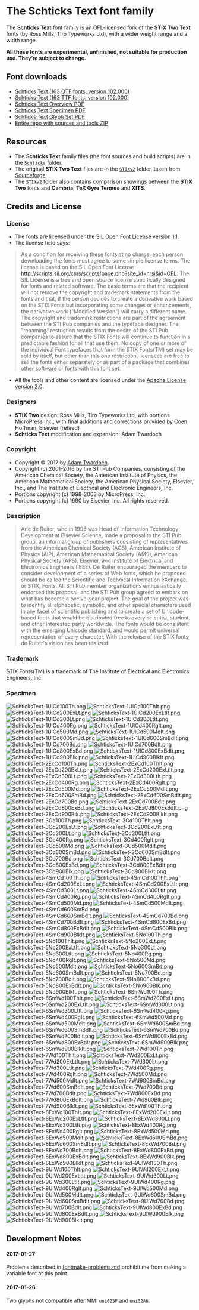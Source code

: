 
# The **Schticks Text** font family

The **Schticks Text** font family is an OFL-licensed fork of the **STIX Two Text** fonts (by Ross Mills, Tiro Typeworks Ltd), with a wider weight range and a width range.

**All these fonts are experimental, unfinished, not suitable for production use. They’re subject to change.**

## Font downloads

* [Schticks Text (163 OTF fonts, version 102.000)](https://github.com/twardoch/schticks-fonts-ofl/raw/master/Schticks/Fonts/SchticksText-OTF.zip)
* [Schticks Text (163 TTF fonts, version 102.000)](https://github.com/twardoch/schticks-fonts-ofl/raw/master/Schticks/Fonts/SchticksText-TTF.zip)
* [Schticks Text Overview PDF](https://github.com/twardoch/schticks-fonts-ofl/raw/master/Schticks/Media/Schticks-Text-Overview.pdf)
* [Schticks Text Specimen PDF](https://github.com/twardoch/schticks-fonts-ofl/raw/master/Schticks/Media/Schticks-Text-Specimen.pdf)
* [Schticks Text Glyph Set PDF](https://github.com/twardoch/schticks-fonts-ofl/raw/master/Schticks/Media/Schticks-Text-Glyphset.pdf)
* [Entire repo with sources and tools ZIP](https://github.com/twardoch/schticks-fonts-ofl/archive/master.zip)

## Resources

* The **Schticks Text** family files (the font sources and build scripts) are in the [`Schticks`](Schticks/) folder.
* The original **STIX Two Text** files are in the [`STIXv2`](STIXv2/) folder, taken from [Sourceforge](https://sourceforge.net/projects/stixfonts/files/Current%20Release/STIXv2.0.0.zip/download)
* The [`STIXv2`](STIXv2/) folder also contains comparison showings between the **STIX Two** fonts and **Cambria**, **TeX Gyre Termes** and **XITS**.

## Credits and License

### License

* The fonts are licensed under the [SIL Open Font License version 1.1](./fonts.LICENSE).
* The license field says:

> As a condition for receiving these fonts at no charge, each person downloading the fonts must agree to some simple license terms. The license is based on the SIL Open Font License <http://scripts.sil.org/cms/scripts/page.php?site_id=nrsi&id=OFL>. The SIL License is a free and open source license specifically designed for fonts and related software. The basic terms are that the recipient will not remove the copyright and trademark statements from the fonts and that, if the person decides to create a derivative work based on the STIX Fonts but incorporating some changes or enhancements, the derivative work ("Modified Version") will carry a different name. The copyright and trademark restrictions are part of the agreement between the STI Pub companies and the typeface designer. The "renaming" restriction results from the desire of the STI Pub companies to assure that the STIX Fonts will continue to function in a predictable fashion for all that use them. No copy of one or more of the individual Font typefaces that form the STIX Fonts(TM) set may be sold by itself, but other than this one restriction, licensees are free to sell the fonts either separately or as part of a package that combines other software or fonts with this font set.

* All the tools and other content are licensed under the [Apache License version 2.0](./other.LICENSE).

### Designers

* **STIX Two** design: Ross Mills, Tiro Typeworks Ltd, with portions MicroPress Inc., with final additions and corrections provided by Coen Hoffman, Elsevier (retired)
* **Schticks Text** modification and expansion: Adam Twardoch

### Copyright

* Copyright © 2017 by [Adam Twardoch](https://github.com/twardoch/).
* Copyright (c) 2001-2016 by the STI Pub Companies, consisting of the American Chemical Society, the American Institute of Physics, the American Mathematical Society, the American Physical Society, Elsevier, Inc., and The Institute of Electrical and Electronic Engineers, Inc.
* Portions copyright (c) 1998-2003 by MicroPress, Inc.
* Portions copyright (c) 1990 by Elsevier, Inc.  All rights reserved.

### Description

> Arie de Ruiter, who in 1995 was Head of Information Technology Development at Elsevier Science, made a proposal to the STI Pub group, an informal group of publishers consisting of representatives from the American Chemical Society (ACS), American Institute of Physics (AIP), American Mathematical Society (AMS), American Physical Society (APS), Elsevier, and Institute of Electrical and Electronics Engineers (IEEE). De Ruiter encouraged the members to consider development of a series of Web fonts, which he proposed should be called the Scientific and Technical Information eXchange, or STIX, Fonts. All STI Pub member organizations enthusiastically endorsed this proposal, and the STI Pub group agreed to embark on what has become a twelve-year project. The goal of the project was to identify all alphabetic, symbolic, and other special characters used in any facet of scientific publishing and to create a set of Unicode-based fonts that would be distributed free to every scientist, student, and other interested party worldwide. The fonts would be consistent with the emerging Unicode standard, and would permit universal representation of every character. With the release of the STIX fonts, de Ruiter's vision has been realized.

### Trademark

STIX Fonts(TM) is a trademark of The Institute of Electrical and Electronics Engineers, Inc.

### Specimen

![SchticksText-1UlCd100Th.png](Schticks/Media/png/SchticksText-1UlCd100Th.png)
![SchticksText-1UlCd100ThIt.png](Schticks/Media/png/SchticksText-1UlCd100ThIt.png)
![SchticksText-1UlCd200ExLt.png](Schticks/Media/png/SchticksText-1UlCd200ExLt.png)
![SchticksText-1UlCd200ExLtIt.png](Schticks/Media/png/SchticksText-1UlCd200ExLtIt.png)
![SchticksText-1UlCd300Lt.png](Schticks/Media/png/SchticksText-1UlCd300Lt.png)
![SchticksText-1UlCd300LtIt.png](Schticks/Media/png/SchticksText-1UlCd300LtIt.png)
![SchticksText-1UlCd400Rg.png](Schticks/Media/png/SchticksText-1UlCd400Rg.png)
![SchticksText-1UlCd400RgIt.png](Schticks/Media/png/SchticksText-1UlCd400RgIt.png)
![SchticksText-1UlCd500Md.png](Schticks/Media/png/SchticksText-1UlCd500Md.png)
![SchticksText-1UlCd500MdIt.png](Schticks/Media/png/SchticksText-1UlCd500MdIt.png)
![SchticksText-1UlCd600SmBd.png](Schticks/Media/png/SchticksText-1UlCd600SmBd.png)
![SchticksText-1UlCd600SmBdIt.png](Schticks/Media/png/SchticksText-1UlCd600SmBdIt.png)
![SchticksText-1UlCd700Bd.png](Schticks/Media/png/SchticksText-1UlCd700Bd.png)
![SchticksText-1UlCd700BdIt.png](Schticks/Media/png/SchticksText-1UlCd700BdIt.png)
![SchticksText-1UlCd800ExBd.png](Schticks/Media/png/SchticksText-1UlCd800ExBd.png)
![SchticksText-1UlCd800ExBdIt.png](Schticks/Media/png/SchticksText-1UlCd800ExBdIt.png)
![SchticksText-1UlCd900Blk.png](Schticks/Media/png/SchticksText-1UlCd900Blk.png)
![SchticksText-1UlCd900BlkIt.png](Schticks/Media/png/SchticksText-1UlCd900BlkIt.png)
![SchticksText-2ExCd100Th.png](Schticks/Media/png/SchticksText-2ExCd100Th.png)
![SchticksText-2ExCd100ThIt.png](Schticks/Media/png/SchticksText-2ExCd100ThIt.png)
![SchticksText-2ExCd200ExLt.png](Schticks/Media/png/SchticksText-2ExCd200ExLt.png)
![SchticksText-2ExCd200ExLtIt.png](Schticks/Media/png/SchticksText-2ExCd200ExLtIt.png)
![SchticksText-2ExCd300Lt.png](Schticks/Media/png/SchticksText-2ExCd300Lt.png)
![SchticksText-2ExCd300LtIt.png](Schticks/Media/png/SchticksText-2ExCd300LtIt.png)
![SchticksText-2ExCd400Rg.png](Schticks/Media/png/SchticksText-2ExCd400Rg.png)
![SchticksText-2ExCd400RgIt.png](Schticks/Media/png/SchticksText-2ExCd400RgIt.png)
![SchticksText-2ExCd500Md.png](Schticks/Media/png/SchticksText-2ExCd500Md.png)
![SchticksText-2ExCd500MdIt.png](Schticks/Media/png/SchticksText-2ExCd500MdIt.png)
![SchticksText-2ExCd600SmBd.png](Schticks/Media/png/SchticksText-2ExCd600SmBd.png)
![SchticksText-2ExCd600SmBdIt.png](Schticks/Media/png/SchticksText-2ExCd600SmBdIt.png)
![SchticksText-2ExCd700Bd.png](Schticks/Media/png/SchticksText-2ExCd700Bd.png)
![SchticksText-2ExCd700BdIt.png](Schticks/Media/png/SchticksText-2ExCd700BdIt.png)
![SchticksText-2ExCd800ExBd.png](Schticks/Media/png/SchticksText-2ExCd800ExBd.png)
![SchticksText-2ExCd800ExBdIt.png](Schticks/Media/png/SchticksText-2ExCd800ExBdIt.png)
![SchticksText-2ExCd900Blk.png](Schticks/Media/png/SchticksText-2ExCd900Blk.png)
![SchticksText-2ExCd900BlkIt.png](Schticks/Media/png/SchticksText-2ExCd900BlkIt.png)
![SchticksText-3Cd100Th.png](Schticks/Media/png/SchticksText-3Cd100Th.png)
![SchticksText-3Cd100ThIt.png](Schticks/Media/png/SchticksText-3Cd100ThIt.png)
![SchticksText-3Cd200ExLt.png](Schticks/Media/png/SchticksText-3Cd200ExLt.png)
![SchticksText-3Cd200ExLtIt.png](Schticks/Media/png/SchticksText-3Cd200ExLtIt.png)
![SchticksText-3Cd300Lt.png](Schticks/Media/png/SchticksText-3Cd300Lt.png)
![SchticksText-3Cd300LtIt.png](Schticks/Media/png/SchticksText-3Cd300LtIt.png)
![SchticksText-3Cd400Rg.png](Schticks/Media/png/SchticksText-3Cd400Rg.png)
![SchticksText-3Cd400RgIt.png](Schticks/Media/png/SchticksText-3Cd400RgIt.png)
![SchticksText-3Cd500Md.png](Schticks/Media/png/SchticksText-3Cd500Md.png)
![SchticksText-3Cd500MdIt.png](Schticks/Media/png/SchticksText-3Cd500MdIt.png)
![SchticksText-3Cd600SmBd.png](Schticks/Media/png/SchticksText-3Cd600SmBd.png)
![SchticksText-3Cd600SmBdIt.png](Schticks/Media/png/SchticksText-3Cd600SmBdIt.png)
![SchticksText-3Cd700Bd.png](Schticks/Media/png/SchticksText-3Cd700Bd.png)
![SchticksText-3Cd700BdIt.png](Schticks/Media/png/SchticksText-3Cd700BdIt.png)
![SchticksText-3Cd800ExBd.png](Schticks/Media/png/SchticksText-3Cd800ExBd.png)
![SchticksText-3Cd800ExBdIt.png](Schticks/Media/png/SchticksText-3Cd800ExBdIt.png)
![SchticksText-3Cd900Blk.png](Schticks/Media/png/SchticksText-3Cd900Blk.png)
![SchticksText-3Cd900BlkIt.png](Schticks/Media/png/SchticksText-3Cd900BlkIt.png)
![SchticksText-4SmCd100Th.png](Schticks/Media/png/SchticksText-4SmCd100Th.png)
![SchticksText-4SmCd100ThIt.png](Schticks/Media/png/SchticksText-4SmCd100ThIt.png)
![SchticksText-4SmCd200ExLt.png](Schticks/Media/png/SchticksText-4SmCd200ExLt.png)
![SchticksText-4SmCd200ExLtIt.png](Schticks/Media/png/SchticksText-4SmCd200ExLtIt.png)
![SchticksText-4SmCd300Lt.png](Schticks/Media/png/SchticksText-4SmCd300Lt.png)
![SchticksText-4SmCd300LtIt.png](Schticks/Media/png/SchticksText-4SmCd300LtIt.png)
![SchticksText-4SmCd400Rg.png](Schticks/Media/png/SchticksText-4SmCd400Rg.png)
![SchticksText-4SmCd400RgIt.png](Schticks/Media/png/SchticksText-4SmCd400RgIt.png)
![SchticksText-4SmCd500Md.png](Schticks/Media/png/SchticksText-4SmCd500Md.png)
![SchticksText-4SmCd500MdIt.png](Schticks/Media/png/SchticksText-4SmCd500MdIt.png)
![SchticksText-4SmCd600SmBd.png](Schticks/Media/png/SchticksText-4SmCd600SmBd.png)
![SchticksText-4SmCd600SmBdIt.png](Schticks/Media/png/SchticksText-4SmCd600SmBdIt.png)
![SchticksText-4SmCd700Bd.png](Schticks/Media/png/SchticksText-4SmCd700Bd.png)
![SchticksText-4SmCd700BdIt.png](Schticks/Media/png/SchticksText-4SmCd700BdIt.png)
![SchticksText-4SmCd800ExBd.png](Schticks/Media/png/SchticksText-4SmCd800ExBd.png)
![SchticksText-4SmCd800ExBdIt.png](Schticks/Media/png/SchticksText-4SmCd800ExBdIt.png)
![SchticksText-4SmCd900Blk.png](Schticks/Media/png/SchticksText-4SmCd900Blk.png)
![SchticksText-4SmCd900BlkIt.png](Schticks/Media/png/SchticksText-4SmCd900BlkIt.png)
![SchticksText-5No100Th.png](Schticks/Media/png/SchticksText-5No100Th.png)
![SchticksText-5No100ThIt.png](Schticks/Media/png/SchticksText-5No100ThIt.png)
![SchticksText-5No200ExLt.png](Schticks/Media/png/SchticksText-5No200ExLt.png)
![SchticksText-5No200ExLtIt.png](Schticks/Media/png/SchticksText-5No200ExLtIt.png)
![SchticksText-5No300Lt.png](Schticks/Media/png/SchticksText-5No300Lt.png)
![SchticksText-5No300LtIt.png](Schticks/Media/png/SchticksText-5No300LtIt.png)
![SchticksText-5No400Rg.png](Schticks/Media/png/SchticksText-5No400Rg.png)
![SchticksText-5No400RgIt.png](Schticks/Media/png/SchticksText-5No400RgIt.png)
![SchticksText-5No500Md.png](Schticks/Media/png/SchticksText-5No500Md.png)
![SchticksText-5No500MdIt.png](Schticks/Media/png/SchticksText-5No500MdIt.png)
![SchticksText-5No600SmBd.png](Schticks/Media/png/SchticksText-5No600SmBd.png)
![SchticksText-5No600SmBdIt.png](Schticks/Media/png/SchticksText-5No600SmBdIt.png)
![SchticksText-5No700Bd.png](Schticks/Media/png/SchticksText-5No700Bd.png)
![SchticksText-5No700BdIt.png](Schticks/Media/png/SchticksText-5No700BdIt.png)
![SchticksText-5No800ExBd.png](Schticks/Media/png/SchticksText-5No800ExBd.png)
![SchticksText-5No800ExBdIt.png](Schticks/Media/png/SchticksText-5No800ExBdIt.png)
![SchticksText-5No900Blk.png](Schticks/Media/png/SchticksText-5No900Blk.png)
![SchticksText-5No900BlkIt.png](Schticks/Media/png/SchticksText-5No900BlkIt.png)
![SchticksText-6SmWd100Th.png](Schticks/Media/png/SchticksText-6SmWd100Th.png)
![SchticksText-6SmWd100ThIt.png](Schticks/Media/png/SchticksText-6SmWd100ThIt.png)
![SchticksText-6SmWd200ExLt.png](Schticks/Media/png/SchticksText-6SmWd200ExLt.png)
![SchticksText-6SmWd200ExLtIt.png](Schticks/Media/png/SchticksText-6SmWd200ExLtIt.png)
![SchticksText-6SmWd300Lt.png](Schticks/Media/png/SchticksText-6SmWd300Lt.png)
![SchticksText-6SmWd300LtIt.png](Schticks/Media/png/SchticksText-6SmWd300LtIt.png)
![SchticksText-6SmWd400Rg.png](Schticks/Media/png/SchticksText-6SmWd400Rg.png)
![SchticksText-6SmWd400RgIt.png](Schticks/Media/png/SchticksText-6SmWd400RgIt.png)
![SchticksText-6SmWd500Md.png](Schticks/Media/png/SchticksText-6SmWd500Md.png)
![SchticksText-6SmWd500MdIt.png](Schticks/Media/png/SchticksText-6SmWd500MdIt.png)
![SchticksText-6SmWd600SmBd.png](Schticks/Media/png/SchticksText-6SmWd600SmBd.png)
![SchticksText-6SmWd600SmBdIt.png](Schticks/Media/png/SchticksText-6SmWd600SmBdIt.png)
![SchticksText-6SmWd700Bd.png](Schticks/Media/png/SchticksText-6SmWd700Bd.png)
![SchticksText-6SmWd700BdIt.png](Schticks/Media/png/SchticksText-6SmWd700BdIt.png)
![SchticksText-6SmWd800ExBd.png](Schticks/Media/png/SchticksText-6SmWd800ExBd.png)
![SchticksText-6SmWd800ExBdIt.png](Schticks/Media/png/SchticksText-6SmWd800ExBdIt.png)
![SchticksText-6SmWd900Blk.png](Schticks/Media/png/SchticksText-6SmWd900Blk.png)
![SchticksText-6SmWd900BlkIt.png](Schticks/Media/png/SchticksText-6SmWd900BlkIt.png)
![SchticksText-7Wd100Th.png](Schticks/Media/png/SchticksText-7Wd100Th.png)
![SchticksText-7Wd100ThIt.png](Schticks/Media/png/SchticksText-7Wd100ThIt.png)
![SchticksText-7Wd200ExLt.png](Schticks/Media/png/SchticksText-7Wd200ExLt.png)
![SchticksText-7Wd200ExLtIt.png](Schticks/Media/png/SchticksText-7Wd200ExLtIt.png)
![SchticksText-7Wd300Lt.png](Schticks/Media/png/SchticksText-7Wd300Lt.png)
![SchticksText-7Wd300LtIt.png](Schticks/Media/png/SchticksText-7Wd300LtIt.png)
![SchticksText-7Wd400Rg.png](Schticks/Media/png/SchticksText-7Wd400Rg.png)
![SchticksText-7Wd400RgIt.png](Schticks/Media/png/SchticksText-7Wd400RgIt.png)
![SchticksText-7Wd500Md.png](Schticks/Media/png/SchticksText-7Wd500Md.png)
![SchticksText-7Wd500MdIt.png](Schticks/Media/png/SchticksText-7Wd500MdIt.png)
![SchticksText-7Wd600SmBd.png](Schticks/Media/png/SchticksText-7Wd600SmBd.png)
![SchticksText-7Wd600SmBdIt.png](Schticks/Media/png/SchticksText-7Wd600SmBdIt.png)
![SchticksText-7Wd700Bd.png](Schticks/Media/png/SchticksText-7Wd700Bd.png)
![SchticksText-7Wd700BdIt.png](Schticks/Media/png/SchticksText-7Wd700BdIt.png)
![SchticksText-7Wd800ExBd.png](Schticks/Media/png/SchticksText-7Wd800ExBd.png)
![SchticksText-7Wd800ExBdIt.png](Schticks/Media/png/SchticksText-7Wd800ExBdIt.png)
![SchticksText-7Wd900Blk.png](Schticks/Media/png/SchticksText-7Wd900Blk.png)
![SchticksText-7Wd900BlkIt.png](Schticks/Media/png/SchticksText-7Wd900BlkIt.png)
![SchticksText-8ExWd100Th.png](Schticks/Media/png/SchticksText-8ExWd100Th.png)
![SchticksText-8ExWd100ThIt.png](Schticks/Media/png/SchticksText-8ExWd100ThIt.png)
![SchticksText-8ExWd200ExLt.png](Schticks/Media/png/SchticksText-8ExWd200ExLt.png)
![SchticksText-8ExWd200ExLtIt.png](Schticks/Media/png/SchticksText-8ExWd200ExLtIt.png)
![SchticksText-8ExWd300Lt.png](Schticks/Media/png/SchticksText-8ExWd300Lt.png)
![SchticksText-8ExWd300LtIt.png](Schticks/Media/png/SchticksText-8ExWd300LtIt.png)
![SchticksText-8ExWd400Rg.png](Schticks/Media/png/SchticksText-8ExWd400Rg.png)
![SchticksText-8ExWd400RgIt.png](Schticks/Media/png/SchticksText-8ExWd400RgIt.png)
![SchticksText-8ExWd500Md.png](Schticks/Media/png/SchticksText-8ExWd500Md.png)
![SchticksText-8ExWd500MdIt.png](Schticks/Media/png/SchticksText-8ExWd500MdIt.png)
![SchticksText-8ExWd600SmBd.png](Schticks/Media/png/SchticksText-8ExWd600SmBd.png)
![SchticksText-8ExWd600SmBdIt.png](Schticks/Media/png/SchticksText-8ExWd600SmBdIt.png)
![SchticksText-8ExWd700Bd.png](Schticks/Media/png/SchticksText-8ExWd700Bd.png)
![SchticksText-8ExWd700BdIt.png](Schticks/Media/png/SchticksText-8ExWd700BdIt.png)
![SchticksText-8ExWd800ExBd.png](Schticks/Media/png/SchticksText-8ExWd800ExBd.png)
![SchticksText-8ExWd800ExBdIt.png](Schticks/Media/png/SchticksText-8ExWd800ExBdIt.png)
![SchticksText-8ExWd900Blk.png](Schticks/Media/png/SchticksText-8ExWd900Blk.png)
![SchticksText-8ExWd900BlkIt.png](Schticks/Media/png/SchticksText-8ExWd900BlkIt.png)
![SchticksText-9UlWd100Th.png](Schticks/Media/png/SchticksText-9UlWd100Th.png)
![SchticksText-9UlWd100ThIt.png](Schticks/Media/png/SchticksText-9UlWd100ThIt.png)
![SchticksText-9UlWd200ExLt.png](Schticks/Media/png/SchticksText-9UlWd200ExLt.png)
![SchticksText-9UlWd200ExLtIt.png](Schticks/Media/png/SchticksText-9UlWd200ExLtIt.png)
![SchticksText-9UlWd300Lt.png](Schticks/Media/png/SchticksText-9UlWd300Lt.png)
![SchticksText-9UlWd300LtIt.png](Schticks/Media/png/SchticksText-9UlWd300LtIt.png)
![SchticksText-9UlWd400Rg.png](Schticks/Media/png/SchticksText-9UlWd400Rg.png)
![SchticksText-9UlWd400RgIt.png](Schticks/Media/png/SchticksText-9UlWd400RgIt.png)
![SchticksText-9UlWd500Md.png](Schticks/Media/png/SchticksText-9UlWd500Md.png)
![SchticksText-9UlWd500MdIt.png](Schticks/Media/png/SchticksText-9UlWd500MdIt.png)
![SchticksText-9UlWd600SmBd.png](Schticks/Media/png/SchticksText-9UlWd600SmBd.png)
![SchticksText-9UlWd600SmBdIt.png](Schticks/Media/png/SchticksText-9UlWd600SmBdIt.png)
![SchticksText-9UlWd700Bd.png](Schticks/Media/png/SchticksText-9UlWd700Bd.png)
![SchticksText-9UlWd700BdIt.png](Schticks/Media/png/SchticksText-9UlWd700BdIt.png)
![SchticksText-9UlWd800ExBd.png](Schticks/Media/png/SchticksText-9UlWd800ExBd.png)
![SchticksText-9UlWd800ExBdIt.png](Schticks/Media/png/SchticksText-9UlWd800ExBdIt.png)
![SchticksText-9UlWd900Blk.png](Schticks/Media/png/SchticksText-9UlWd900Blk.png)
![SchticksText-9UlWd900BlkIt.png](Schticks/Media/png/SchticksText-9UlWd900BlkIt.png)

## Development Notes

#### 2017-01-27

Problems described in [fontmake-problems.md](Schticks/Sources/fontmake-problems.md) prohibit me from making a variable font at this point.

#### 2017-01-26

Two glyphs not compatible after MM: `uni025F` and `uni02A6`.

